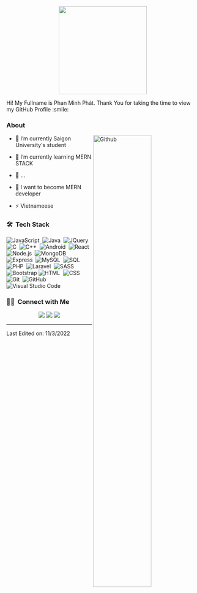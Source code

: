 <p align="center">
  <img src="https://miro.medium.com/max/2048/1*OohqW5DGh9CQS4hLY5FXzA.png" height="230"/>
</p>

<div size='20px'> Hi! My Fullname is Phan Minh Phát. Thank You for taking the time to view my GitHub Profile :smile: 
</div>

### About

<img width="55%" align="right" alt="Github" src="https://raw.githubusercontent.com/onimur/.github/master/.resources/git-header.svg" />

- 🔭 I’m currently Saigon University's student 
  
- 🌱 I’m currently learning MERN STACK
  
- 👯 ...
  
- 💬 I want to become MERN developer
  
- ⚡ Vietnameese

### 🛠 &nbsp;Tech Stack

![JavaScript](https://img.shields.io/badge/-JavaScript-05122A?style=flat&logo=javascript)&nbsp;
![Java](https://img.shields.io/badge/-Java-05122A?style=flat&logo=Java&logoColor=FFA518)&nbsp;
![JQuery](https://img.shields.io/badge/-JQuery-05122A?style=flat&logo=JQuery&logoColor=FFA518)&nbsp;
![C](https://img.shields.io/badge/-C-05122A?style=flat&logo=C&logoColor=A8B9CC)&nbsp;
![C++](https://img.shields.io/badge/-C++-05122A?style=flat&logo=C%2B%2B&logoColor=00599C)&nbsp;
![Android](https://img.shields.io/badge/-Android-05122A?style=flat&logo=Android)&nbsp;
![React](https://img.shields.io/badge/-React-05122A?style=flat&logo=react)&nbsp;
![Node.js](https://img.shields.io/badge/-Node.js-05122A?style=flat&logo=node.js)&nbsp;
![MongoDB](https://img.shields.io/badge/-MongoDB-05122A?style=flat&logo=MongoDB)&nbsp;
![Express](https://img.shields.io/badge/-Express-05122A?style=flat&logo=Express)&nbsp;
![MySQL](https://img.shields.io/badge/-MySQL-05122A?style=flat&logo=MySQL)&nbsp;
![SQL](https://img.shields.io/badge/-sql-05122A?style=flat&logo=sql)&nbsp;
![PHP](https://img.shields.io/badge/-php-05122A?style=flat&logo=php)&nbsp;
![Laravel](https://img.shields.io/badge/-laravel-05122A?style=flat&logo=laravel)&nbsp;
![SASS](https://img.shields.io/badge/-SASS-05122A?style=flat&logo=SASS)&nbsp;
![Bootstrap](https://img.shields.io/badge/-Bootstrap-05122A?style=flat&logo=bootstrap&logoColor=563D7C)
![HTML](https://img.shields.io/badge/-HTML-05122A?style=flat&logo=HTML5)&nbsp;
![CSS](https://img.shields.io/badge/-CSS-05122A?style=flat&logo=CSS3&logoColor=1572B6)&nbsp;
![Git](https://img.shields.io/badge/-Git-05122A?style=flat&logo=git)&nbsp;
![GitHub](https://img.shields.io/badge/-GitHub-05122A?style=flat&logo=github)&nbsp;
![Visual Studio Code](https://img.shields.io/badge/-Visual%20Studio%20Code-05122A?style=flat&logo=visual-studio-code&logoColor=007ACC)&nbsp;


### 🤝🏻 &nbsp;Connect with Me

<p align="center">
<a href="mailto:phanminhphat2001@gmail.com"><img src="https://img.shields.io/badge/-phanminhphat2001@gmail.com-D14836?style=flat&logo=Gmail&logoColor=white"/></a>
<a href="https://www.instagram.com/phanminphat/"><img src="https://img.shields.io/badge/-@phanminphat-E4405F?style=flat&logo=Instagram&logoColor=white"/></a>
<a href="https://www.facebook.com/minhphattt/"><img src="https://img.shields.io/badge/-@minhphattt-1877F2?style=flat&logo=Facebook&logoColor=white"/></a>
</p>


-----

Last Edited on: 11/3/2022
